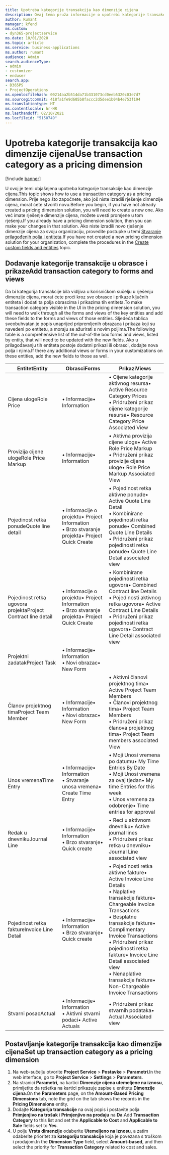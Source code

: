 ```yaml
---
title: Upotreba kategorije transakcija kao dimenzije cijena
description: Ovaj tema pruža informacije o upotrebi kategorije transakcije kao dimenzije cijena.
author: Rumant
manager: kfend
ms.custom:
- dyn365-projectservice
ms.date: 10/01/2020
ms.topic: article
ms.service: business-applications
ms.author: rumant
audience: Admin
search.audienceType:
- admin
- customizer
- enduser
search.app:
- D365PS
- ProjectOperations
ms.openlocfilehash: 00214aa2b514da71b331073cd0eeb5320c03e7d7
ms.sourcegitcommit: 418fa1fe9d605b8faccc2d5dee1b04b4e753f194
ms.translationtype: HT
ms.contentlocale: hr-HR
ms.lasthandoff: 02/10/2021
ms.locfileid: "5150749"
---
```

# <a name="use-transaction-category-as-a-pricing-dimension"></a><span data-ttu-id="b4125-103">Upotreba kategorije transakcija kao dimenzije cijena</span><span class="sxs-lookup"><span data-stu-id="b4125-103">Use transaction category as a pricing dimension</span></span>

[!include [banner](../includes/psa-now-project-operations.md)]

<span data-ttu-id="b4125-104">U ovoj je temi objašnjena upotreba kategorije transakcije kao dimenzije cijena.</span><span class="sxs-lookup"><span data-stu-id="b4125-104">This topic shows how to use a transaction category as a pricing dimension.</span></span> <span data-ttu-id="b4125-105">Prije nego što započnete, ako još niste izradili rješenje dimenzije cijena, morat ćete stvoriti novu.</span><span class="sxs-lookup"><span data-stu-id="b4125-105">Before you begin, if you have not already created a pricing dimension solution, you will need to create a new one.</span></span> <span data-ttu-id="b4125-106">Ako već imate rješenje dimenzije cijena, možete uvesti promjene u tom rješenju.</span><span class="sxs-lookup"><span data-stu-id="b4125-106">If you already have a pricing dimension solution, then you can make your changes in that solution.</span></span> <span data-ttu-id="b4125-107">Ako niste izradili novo rješenje dimenzije cijena za svoju organizaciju, provedite postupke u temi [Stvaranje prilagođenih polja i entiteta](create-custom-fields-entities.md).</span><span class="sxs-lookup"><span data-stu-id="b4125-107">If you have not created a new pricing dimension solution for your organization, complete the procedures in the [Create custom fields and entities](create-custom-fields-entities.md) topic.</span></span>

## <a name="add-transaction-category-to-forms-and-views"></a><span data-ttu-id="b4125-108">Dodavanje kategorije transakcije u obrasce i prikaze</span><span class="sxs-lookup"><span data-stu-id="b4125-108">Add transaction category to forms and views</span></span>
<span data-ttu-id="b4125-109">Da bi kategorija transakcije bila vidljiva u korisničkom sučelju u rješenju dimenzije cijena, morat ćete proći kroz sve obrasce i prikaze ključnih entiteta i dodati ta polja obrascima i prikazima tih entiteta.</span><span class="sxs-lookup"><span data-stu-id="b4125-109">To make transaction category visible in the UI in the pricing dimension solution, you will need to walk through all the forms and views of the key entities and add these fields to the forms and views of those entities.</span></span>
<span data-ttu-id="b4125-110">Sljedeća tablica sveobuhvatan je popis unaprijed pripremljenih obrazaca i prikaza koji su navedeni po entitetu, a moraju se ažurirati s novim poljima.</span><span class="sxs-lookup"><span data-stu-id="b4125-110">The following table is a comprehensive list of the out-of-the box forms and views, listed by entity, that will need to be updated with the new fields.</span></span> <span data-ttu-id="b4125-111">Ako u prilagođavanju tih entiteta postoje dodatni prikazi ili obrasci, dodajte nova polja i njima.</span><span class="sxs-lookup"><span data-stu-id="b4125-111">If there any additional views or forms in your customizations on these entities, add the new fields to those as well.</span></span>

|  <span data-ttu-id="b4125-112">Entitet</span><span class="sxs-lookup"><span data-stu-id="b4125-112">Entity</span></span>        | <span data-ttu-id="b4125-113">Obrasci</span><span class="sxs-lookup"><span data-stu-id="b4125-113">Forms</span></span>     |<span data-ttu-id="b4125-114">Prikazi</span><span class="sxs-lookup"><span data-stu-id="b4125-114">Views</span></span>        |
| ------------------------------|---------------------------------|----------------------------------|
|  <span data-ttu-id="b4125-115">Cijena uloge</span><span class="sxs-lookup"><span data-stu-id="b4125-115">Role Price</span></span>|<span data-ttu-id="b4125-116">• Informacije</span><span class="sxs-lookup"><span data-stu-id="b4125-116">• Information</span></span> |<span data-ttu-id="b4125-117">• Cijene kategorije aktivnog resursa</span><span class="sxs-lookup"><span data-stu-id="b4125-117">• Active Resource Category Prices</span></span><br> <span data-ttu-id="b4125-118">• Pridruženi prikaz cijene kategorije resursa</span><span class="sxs-lookup"><span data-stu-id="b4125-118">• Resource Category Price Associated View</span></span>|
|  <span data-ttu-id="b4125-119">Provizija cijene uloge</span><span class="sxs-lookup"><span data-stu-id="b4125-119">Role Price Markup</span></span>|<span data-ttu-id="b4125-120">• Informacije</span><span class="sxs-lookup"><span data-stu-id="b4125-120">• Information</span></span>|<span data-ttu-id="b4125-121">• Aktivna provizija cijene uloge</span><span class="sxs-lookup"><span data-stu-id="b4125-121">• Active Role Price Markup</span></span><br><span data-ttu-id="b4125-122">• Pridruženi prikaz provizije cijene uloge</span><span class="sxs-lookup"><span data-stu-id="b4125-122">• Role Price Markup Associated View</span></span>|
|  <span data-ttu-id="b4125-123">Pojedinost retka ponude</span><span class="sxs-lookup"><span data-stu-id="b4125-123">Quote line detail</span></span>|<span data-ttu-id="b4125-124">• Informacije o projektu</span><span class="sxs-lookup"><span data-stu-id="b4125-124">• Project Information</span></span><br><span data-ttu-id="b4125-125">• Brzo stvaranje projekta</span><span class="sxs-lookup"><span data-stu-id="b4125-125">• Project Quick Create</span></span>|<span data-ttu-id="b4125-126">• Pojedinost retka aktivne ponude</span><span class="sxs-lookup"><span data-stu-id="b4125-126">• Active Quote Line Detail</span></span><br><span data-ttu-id="b4125-127">• Kombinirane pojedinosti retka ponude</span><span class="sxs-lookup"><span data-stu-id="b4125-127">• Combined Quote Line Details</span></span><br><span data-ttu-id="b4125-128">• Pridruženi prikaz pojedinosti retka ponude</span><span class="sxs-lookup"><span data-stu-id="b4125-128">• Quote Line Detail associated view</span></span>|
|  <span data-ttu-id="b4125-129">Pojedinost retka ugovora projekta</span><span class="sxs-lookup"><span data-stu-id="b4125-129">Project Contract line detail</span></span>|<span data-ttu-id="b4125-130">• Informacije o projektu</span><span class="sxs-lookup"><span data-stu-id="b4125-130">• Project Information</span></span><br><span data-ttu-id="b4125-131">• Brzo stvaranje projekta</span><span class="sxs-lookup"><span data-stu-id="b4125-131">• Project Quick Create</span></span>|<span data-ttu-id="b4125-132">• Kombinirane pojedinosti retka ugovora</span><span class="sxs-lookup"><span data-stu-id="b4125-132">• Combined Contract line Details</span></span><br><span data-ttu-id="b4125-133">• Pojedinosti aktivnog retka ugovora</span><span class="sxs-lookup"><span data-stu-id="b4125-133">• Active Contract Line Details</span></span><br><span data-ttu-id="b4125-134">• Pridruženi prikaz pojedinosti retka ugovora</span><span class="sxs-lookup"><span data-stu-id="b4125-134">• Contract Line Detail associated view</span></span>|
|  <span data-ttu-id="b4125-135">Projektni zadatak</span><span class="sxs-lookup"><span data-stu-id="b4125-135">Project Task</span></span>|<span data-ttu-id="b4125-136">• Informacije</span><span class="sxs-lookup"><span data-stu-id="b4125-136">• Information</span></span><br><span data-ttu-id="b4125-137">• Novi obrazac</span><span class="sxs-lookup"><span data-stu-id="b4125-137">• New Form</span></span>||
|  <span data-ttu-id="b4125-138">Članov projektnog tima</span><span class="sxs-lookup"><span data-stu-id="b4125-138">Project Team Member</span></span>|<span data-ttu-id="b4125-139">• Informacije</span><span class="sxs-lookup"><span data-stu-id="b4125-139">• Information</span></span><br><span data-ttu-id="b4125-140">• Novi obrazac</span><span class="sxs-lookup"><span data-stu-id="b4125-140">• New Form</span></span>|<span data-ttu-id="b4125-141">• Aktivni članovi projektnog tima</span><span class="sxs-lookup"><span data-stu-id="b4125-141">• Active Project Team Members</span></span><br><span data-ttu-id="b4125-142">• Članovi projektnog tima</span><span class="sxs-lookup"><span data-stu-id="b4125-142">• Project Team Members</span></span><br><span data-ttu-id="b4125-143">• Pridruženi prikaz članova projektnog tima</span><span class="sxs-lookup"><span data-stu-id="b4125-143">• Project Team members associated View</span></span>|
|  <span data-ttu-id="b4125-144">Unos vremena</span><span class="sxs-lookup"><span data-stu-id="b4125-144">Time Entry</span></span>|<span data-ttu-id="b4125-145">• Informacije</span><span class="sxs-lookup"><span data-stu-id="b4125-145">• Information</span></span><br><span data-ttu-id="b4125-146">• Stvaranje unosa vremena</span><span class="sxs-lookup"><span data-stu-id="b4125-146">• Create Time Entry</span></span>|<span data-ttu-id="b4125-147">• Moji Unosi vremena po datumu</span><span class="sxs-lookup"><span data-stu-id="b4125-147">• My Time Entries By Date</span></span><br><span data-ttu-id="b4125-148">• Moji Unosi vremena za ovaj tjedan</span><span class="sxs-lookup"><span data-stu-id="b4125-148">• My time Entries for this week</span></span><br><span data-ttu-id="b4125-149">• Unos vremena za odobrenje</span><span class="sxs-lookup"><span data-stu-id="b4125-149">• Time entries for approval</span></span>|
|  <span data-ttu-id="b4125-150">Redak u dnevniku</span><span class="sxs-lookup"><span data-stu-id="b4125-150">Journal Line</span></span>|<span data-ttu-id="b4125-151">• Informacije</span><span class="sxs-lookup"><span data-stu-id="b4125-151">• Information</span></span><br><span data-ttu-id="b4125-152">• Brzo stvaranje</span><span class="sxs-lookup"><span data-stu-id="b4125-152">• Quick create</span></span>|<span data-ttu-id="b4125-153">• Reci u aktivnom dnevniku</span><span class="sxs-lookup"><span data-stu-id="b4125-153">• Active journal lines</span></span><br><span data-ttu-id="b4125-154">• Pridruženi prikaz retka u dnevniku</span><span class="sxs-lookup"><span data-stu-id="b4125-154">• Journal Line associated view</span></span>|
|  <span data-ttu-id="b4125-155">Pojedinost retka fakture</span><span class="sxs-lookup"><span data-stu-id="b4125-155">Invoice Line Detail</span></span>|<span data-ttu-id="b4125-156">• Informacije</span><span class="sxs-lookup"><span data-stu-id="b4125-156">• Information</span></span><br><span data-ttu-id="b4125-157">• Brzo stvaranje</span><span class="sxs-lookup"><span data-stu-id="b4125-157">• Quick create</span></span>|<span data-ttu-id="b4125-158">• Pojedinosti retka aktivne fakture</span><span class="sxs-lookup"><span data-stu-id="b4125-158">• Active Invoice Line Details</span></span><br><span data-ttu-id="b4125-159">• Naplative transakcije fakture</span><span class="sxs-lookup"><span data-stu-id="b4125-159">• Chargeable Invoice Transactions</span></span><br><span data-ttu-id="b4125-160">• Besplatne transakcije fakture</span><span class="sxs-lookup"><span data-stu-id="b4125-160">• Complimentary Invoice Transactions</span></span><br><span data-ttu-id="b4125-161">• Pridruženi prikaz pojedinosti retka fakture</span><span class="sxs-lookup"><span data-stu-id="b4125-161">• Invoice Line Detail associated view</span></span><br><span data-ttu-id="b4125-162">• Nenaplative transakcije fakture</span><span class="sxs-lookup"><span data-stu-id="b4125-162">• Non-Chargeable Invoice Transactions</span></span>|
|  <span data-ttu-id="b4125-163">Stvarni posao</span><span class="sxs-lookup"><span data-stu-id="b4125-163">Actual</span></span>|<span data-ttu-id="b4125-164">• Informacije</span><span class="sxs-lookup"><span data-stu-id="b4125-164">• Information</span></span><br><span data-ttu-id="b4125-165">• Aktivni stvarni podaci</span><span class="sxs-lookup"><span data-stu-id="b4125-165">• Active Actuals</span></span>|<span data-ttu-id="b4125-166">• Pridruženi prikaz stvarnih podataka</span><span class="sxs-lookup"><span data-stu-id="b4125-166">• Actual Associated view</span></span>|

## <a name="set-up-transaction-category-as-a-pricing-dimension"></a><span data-ttu-id="b4125-167">Postavljanje kategorije transakcija kao dimenzije cijena</span><span class="sxs-lookup"><span data-stu-id="b4125-167">Set up transaction category as a pricing dimension</span></span>

1. <span data-ttu-id="b4125-168">Na web-sučelju otvorite **Project Service** > **Postavke** > **Parametri**.</span><span class="sxs-lookup"><span data-stu-id="b4125-168">In the web interface, go to **Project Service** > **Settings** > **Parameters**.</span></span> 
2. <span data-ttu-id="b4125-169">Na stranici **Parametri**, na kartici **Dimenzije cijena utemeljene na iznosu**, primijetite da rešetka na kartici prikazuje zapise u entitetu **Dimenzije cijena**.</span><span class="sxs-lookup"><span data-stu-id="b4125-169">On the **Parameters** page, on the **Amount-Based Pricing Dimensions** tab, note the grid on the tab shows the records in the **Pricing Dimensions** entity.</span></span>
3. <span data-ttu-id="b4125-170">Dodajte **Kategorija transakcije** na ovaj popis i postavite polja **Primjenjivo na trošak** i **Primjenjivo na prodaju** na **Da**.</span><span class="sxs-lookup"><span data-stu-id="b4125-170">Add **Transaction Category** to this list and set the **Applicable to Cost** and **Applicable to Sale** fields set to **Yes**.</span></span>
4. <span data-ttu-id="b4125-171">U polju **Vrsta dimenzije** odaberite **Utemeljeno na iznosu**, a zatim odaberite prioritet za **kategoriju transakcije** koja je povezana s troškom i prodajom.</span><span class="sxs-lookup"><span data-stu-id="b4125-171">In the **Dimension Type** field, select **Amount-based**, and then select the priority for **Transaction Category** related to cost and sales.</span></span>
